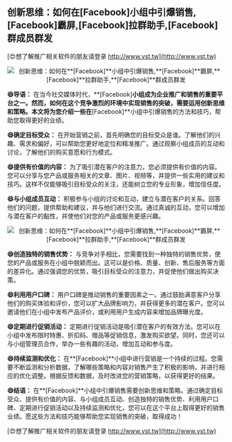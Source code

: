 ## **创新思维：如何在**[Facebook]**小组中引爆销售,**[Facebook]**霸屏,**[Facebook]**拉群助手,**[Facebook]**群成员群发**

[😍想了解推广相关软件的朋友请登录 http://www.vst.tw](http://www.vst.tw)

 <center><img src="https://vst.tw/MP4/tuiguang/png/3.png" alt="创新思维：如何在**[Facebook]**小组中引爆销售,**[Facebook]**霸屏,**[Facebook]**拉群助手,**[Facebook]**群成员群发"></center>

**😄导语：**
在当今社交媒体时代，**[Facebook]**小组成为企业推广和销售的重要平台之一。然而，如何在这个竞争激烈的环境中实现销售的突破，需要运用创新思维和策略。本文将为您介绍一些在**[Facebook]**小组中引爆销售的方法和技巧，帮助您取得更好的业绩。

**😄确定目标受众：**
在开始营销之前，首先明确您的目标受众是谁。了解他们的兴趣、需求和偏好，可以帮助您更好地定位和精准推广。通过观察小组成员的互动和讨论，了解他们的购买意愿和行为模式。

**😄提供有价值的内容：**
为了吸引潜在客户的注意力，您必须提供有价值的内容。您可以分享与您产品或服务相关的文章、图片、视频等，并提供一些实用的建议和技巧。这样不仅能够吸引目标受众的关注，还能树立您的专业形象，增加信任度。

**😄与小组成员互动：**
积极参与小组的讨论和互动，建立与潜在客户的关系。回答他们的问题，提供帮助和建议，并与他们进行交流。通过真诚的互动，您可以增加与潜在客户的黏性，并使他们对您的产品或服务更感兴趣。

 <center><img src="https://vst.tw/MP4/tuiguang/png/7.png" alt="创新思维：如何在**[Facebook]**小组中引爆销售,**[Facebook]**霸屏,**[Facebook]**拉群助手,**[Facebook]**群成员群发"></center>

**😄创造独特的销售优势：**
与竞争对手相比，您需要找到一种独特的销售优势，使您的产品或服务在小组中脱颖而出。这可以是价格、质量、创新、售后服务等方面的差异化。通过强调您的优势，吸引目标受众的注意力，并促使他们做出购买决策。

**😄利用用户口碑：**
用户口碑是推动销售的重要因素之一。通过鼓励满意客户分享他们的购买体验和评价，您可以扩大品牌影响力，并获得更多的潜在客户。您可以邀请他们在小组中发布产品评价，或利用用户生成内容来增加品牌曝光度。

**😄定期进行促销活动：**
定期进行促销活动是吸引潜在客户的有效方法。您可以在小组中发布限时特惠、折扣码、赠品等促销信息，激发购买欲望。同时，您还可以与小组管理员合作，举办一些有趣的活动，增加互动和参与度。

**😄持续监测和优化：**
在**[Facebook]**小组中进行营销是一个持续的过程。您需要不断监测和分析数据，了解哪些策略和内容对销售产生了积极的影响，并进行相应的优化调整。根据反馈和数据，及时改进您的营销策略，以获得更好的结果。

**😄结语：**
在**[Facebook]**小组中引爆销售需要创新思维和策略。通过确定目标受众、提供有价值的内容、与小组成员互动、创造独特的销售优势、利用用户口碑、定期进行促销活动以及持续监测和优化，您可以在这个平台上取得更好的销售业绩。愿这些方法和技巧能够帮助您实现销售的突破，取得成功！

[😍想了解推广相关软件的朋友请登录 http://www.vst.tw](http://www.vst.tw)



